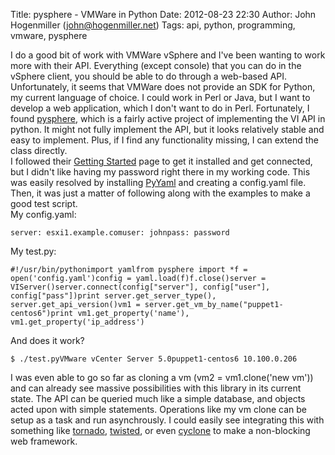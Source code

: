 Title: pysphere - VMWare in Python
Date: 2012-08-23 22:30
Author: John Hogenmiller (john@hogenmiller.net)
Tags: api, python, programming, vmware, pysphere

I do a good bit of work with VMWare vSphere and I've been wanting to
work more with their API. Everything (except console) that you can do in
the vSphere client, you should be able to do through a web-based API.  
Unfortunately, it seems that VMWare does not provide an SDK for Python,
my current language of choice. I could work in Perl or Java, but I want
to develop a web application, which I don't want to do in Perl.
Fortunately, I found [pysphere][], which is a fairly active project of
implementing the VI API in python. It might not fully implement the API,
but it looks relatively stable and easy to implement. Plus, if I find
any functionality missing, I can extend the class directly.  
I followed their [Getting Started][pysphere] page to get it installed
and get connected, but I didn't like having my password right there in
my working code. This was easily resolved by installing [PyYaml][] and
creating a config.yaml file. Then, it was just a matter of following
along with the examples to make a good test script.  
My config.yaml:  

~~~~ {.prettyprint}
server: esxi1.example.comuser: johnpass: password
~~~~

My test.py:  

~~~~ {.prettyprint}
#!/usr/bin/pythonimport yamlfrom pysphere import *f = open('config.yaml')config = yaml.load(f)f.close()server = VIServer()server.connect(config["server"], config["user"], config["pass"])print server.get_server_type(), server.get_api_version()vm1 = server.get_vm_by_name("puppet1-centos6")print vm1.get_property('name'), vm1.get_property('ip_address')
~~~~

And does it work?  

~~~~ {.prettyprint}
$ ./test.pyVMware vCenter Server 5.0puppet1-centos6 10.100.0.206
~~~~

I was even able to go so far as cloning a vm (vm2 = vm1.clone('new vm'))
and can already see massive possibilities with this library in its
current state. The API can be queried much like a simple database, and
objects acted upon with simple statements. Operations like my vm clone
can be setup as a task and run asynchrously. I could easily see
integrating this with something like [tornado][], [twisted][], or even
[cyclone][] to make a non-blocking web framework.

  [pysphere]: http://code.google.com/p/pysphere/wiki/GettingStarted
  [PyYaml]: http://pyyaml.org/wiki/PyYAML
  [tornado]: http://www.tornadoweb.org/
  [twisted]: http://twistedmatrix.com/
  [cyclone]: http://cyclone.io/
